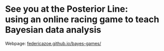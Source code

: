 # See you at the Posterior Line: <br> using an online racing game to teach Bayesian data analysis

Webpage: [federicazoe.github.io/bayes-games/](https://federicazoe.github.io/bayes-games/)

